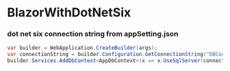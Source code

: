 # BlazorWithDotNetSix

### dot net six connection string from appSetting.json
```C#
var builder = WebApplication.CreateBuilder(args);
var connectionString = builder.Configuration.GetConnectionString("DBConnection");
builder.Services.AddDbContext<AppDbContext>(x => x.UseSqlServer(connectionString));
```
